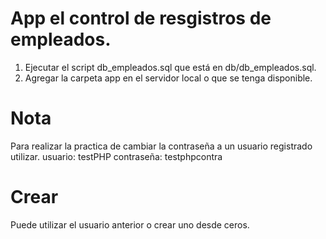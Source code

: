 # App el control de resgistros de empleados.

1. Ejecutar el script db_empleados.sql que está en db/db_empleados.sql.
2. Agregar la carpeta app en el servidor local o que se tenga disponible.

# Nota
  Para realizar la practica de cambiar la contraseña a un usuario registrado utilizar.
    usuario:      testPHP
    contraseña:   testphpcontra

# Crear
  Puede utilizar el usuario anterior o crear uno desde ceros.
